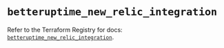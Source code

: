 # `betteruptime_new_relic_integration`

Refer to the Terraform Registry for docs: [`betteruptime_new_relic_integration`](https://registry.terraform.io/providers/betterstackhq/better-uptime/0.20.4/docs/resources/betteruptime_new_relic_integration).
